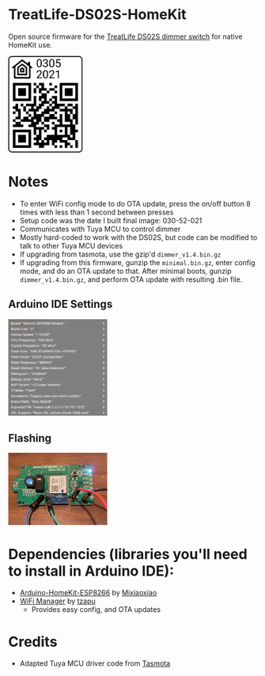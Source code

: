 # TreatLife-DS02S-HomeKit
Open source firmware for the [TreatLife DS02S dimmer switch](https://smile.amazon.com/Treatlife-Neutral-Compatible-Assistant-Schedule/dp/B07YKFSWJN/ref=sr_1_4_sspa?dchild=1&keywords=treatlife+dimmer&qid=1615054278&sr=8-4-spons&psc=1&spLa=ZW5jcnlwdGVkUXVhbGlmaWVyPUFaWVA5RTM2WFZXUUgmZW5jcnlwdGVkSWQ9QTA0NTA1ODQyT0lJWTNBMkdQUzFRJmVuY3J5cHRlZEFkSWQ9QTA4NzE4MjhIRjBMOVo1N1Q5SUwmd2lkZ2V0TmFtZT1zcF9hdGYmYWN0aW9uPWNsaWNrUmVkaXJlY3QmZG9Ob3RMb2dDbGljaz10cnVl)  for native HomeKit use.

<img src="https://github.com/paullj1/TreatLife-DS02S-HomeKit/raw/main/qrcode.svg" width="150" />

# Notes
* To enter WiFi config mode to do OTA update, press the on/off button 8 times with less than 1 second between presses
* Setup code was the date I built final image:  030-52-021
* Communicates with Tuya MCU to control dimmer
* Mostly hard-coded to work with the DS02S, but code can be modified to talk to other Tuya MCU devices
* If upgrading from tasmota, use the gzip'd `dimmer_v1.4.bin.gz`
* If upgrading from this firmware, gunzip the `minimal.bin.gz`, enter config mode, and do an OTA update to that.  After minimal boots, gunzip `dimmer_v1.4.bin.gz`, and perform OTA update with resulting .bin file.

## Arduino IDE Settings
<img src="https://github.com/paullj1/TreatLife-DS02S-HomeKit/raw/main/Images/Arduino%20Settings.png" width="200" />

## Flashing
<img src="https://github.com/paullj1/TreatLife-DS02S-HomeKit/raw/main/Images/Flash.jpg" width="200" />

# Dependencies (libraries you'll need to install in Arduino IDE):
* [Arduino-HomeKit-ESP8266](https://github.com/Mixiaoxiao/Arduino-HomeKit-ESP8266) by [Mixiaoxiao](https://github.com/Mixiaoxiao)
* [WiFi Manager](https://github.com/tzapu/WiFiManager) by [tzapu](https://github.com/tzapu)
  * Provides easy config, and OTA updates

# Credits
* Adapted Tuya MCU driver code from [Tasmota](https://tasmota.github.io/docs/)
